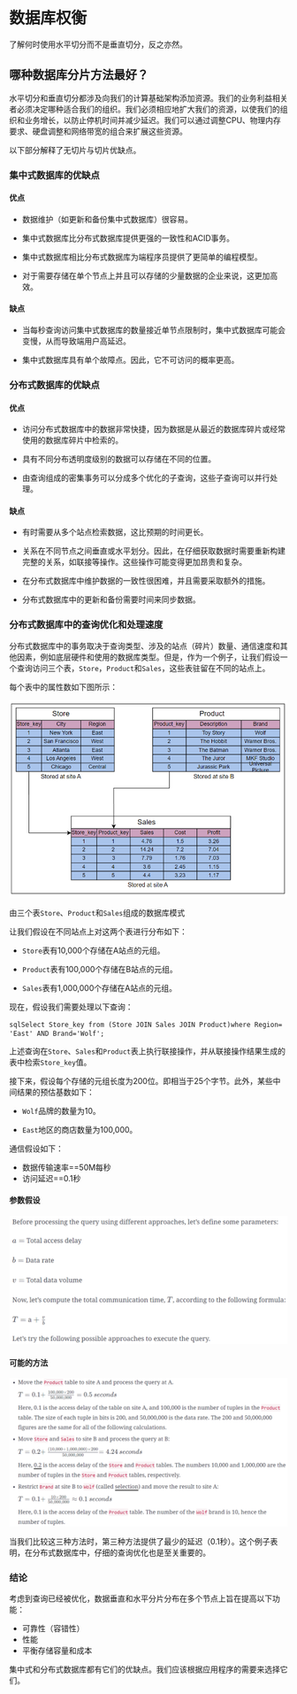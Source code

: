 # 数据库权衡

了解何时使用水平切分而不是垂直切分，反之亦然。

## 哪种数据库分片方法最好？

水平切分和垂直切分都涉及向我们的计算基础架构添加资源。我们的业务利益相关者必须决定哪种适合我们的组织。我们必须相应地扩大我们的资源，以使我们的组织和业务增长，以防止停机时间并减少延迟。我们可以通过调整CPU、物理内存要求、硬盘调整和网络带宽的组合来扩展这些资源。

以下部分解释了无切片与切片优缺点。

### 集中式数据库的优缺点

#### 优点

- 数据维护（如更新和备份集中式数据库）很容易。

- 集中式数据库比分布式数据库提供更强的一致性和ACID事务。

- 集中式数据库相比分布式数据库为端程序员提供了更简单的编程模型。

- 对于需要存储在单个节点上并且可以存储的少量数据的企业来说，这更加高效。

#### 缺点

- 当每秒查询访问集中式数据库的数量接近单节点限制时，集中式数据库可能会变慢，从而导致端用户高延迟。

- 集中式数据库具有单个故障点。因此，它不可访问的概率更高。

### 分布式数据库的优缺点

#### 优点

- 访问分布式数据库中的数据非常快捷，因为数据是从最近的数据库碎片或经常使用的数据库碎片中检索的。

- 具有不同分布透明度级别的数据可以存储在不同的位置。

- 由查询组成的密集事务可以分成多个优化的子查询，这些子查询可以并行处理。

#### 缺点

- 有时需要从多个站点检索数据，这比预期的时间更长。

- 关系在不同节点之间垂直或水平划分。因此，在仔细获取数据时需要重新构建完整的关系，如联接等操作。这些操作可能变得更加昂贵和复杂。

- 在分布式数据库中维护数据的一致性很困难，并且需要采取额外的措施。

- 分布式数据库中的更新和备份需要时间来同步数据。

### 分布式数据库中的查询优化和处理速度

分布式数据库中的事务取决于查询类型、涉及的站点（碎片）数量、通信速度和其他因素，例如底层硬件和使用的数据库类型。但是，作为一个例子，让我们假设一个查询访问三个表，`Store`，`Product`和`Sales`，这些表驻留在不同的站点上。

每个表中的属性数如下图所示：

![QQ截图20230407115228](/img/09-Databases/QQ截图20230407115228.png)

由三个表`Store`、`Product`和`Sales`组成的数据库模式

让我们假设在不同站点上对这两个表进行分布如下：

- `Store`表有10,000个存储在A站点的元组。

- `Product`表有100,000个存储在B站点的元组。

- `Sales`表有1,000,000个存储在A站点的元组。

现在，假设我们需要处理以下查询：

```
sqlSelect Store_key from (Store JOIN Sales JOIN Product)where Region= 'East' AND Brand='Wolf';
```

上述查询在`Store`、`Sales`和`Product`表上执行联接操作，并从联接操作结果生成的表中检索`Store_key`值。

接下来，假设每个存储的元组长度为200位。即相当于25个字节。此外，某些中间结果的预估基数如下：

- `Wolf`品牌的数量为10。

- `East`地区的商店数量为100,000。

通信假设如下：
- 数据传输速率==50M每秒
- 访问延迟==0.1秒

#### 参数假设
![QQ截图20230407115248](/img/09-Databases/QQ截图20230407115248.png)

#### 可能的方法
![QQ截图20230407115258](/img/09-Databases/QQ截图20230407115258.png)

当我们比较这三种方法时，第三种方法提供了最少的延迟（0.1秒）。这个例子表明，在分布式数据库中，仔细的查询优化也是至关重要的。

### 结论
考虑到查询已经被优化，数据垂直和水平分片分布在多个节点上旨在提高以下功能：
- 可靠性（容错性）
- 性能
- 平衡存储容量和成本

集中式和分布式数据库都有它们的优缺点。我们应该根据应用程序的需要来选择它们。